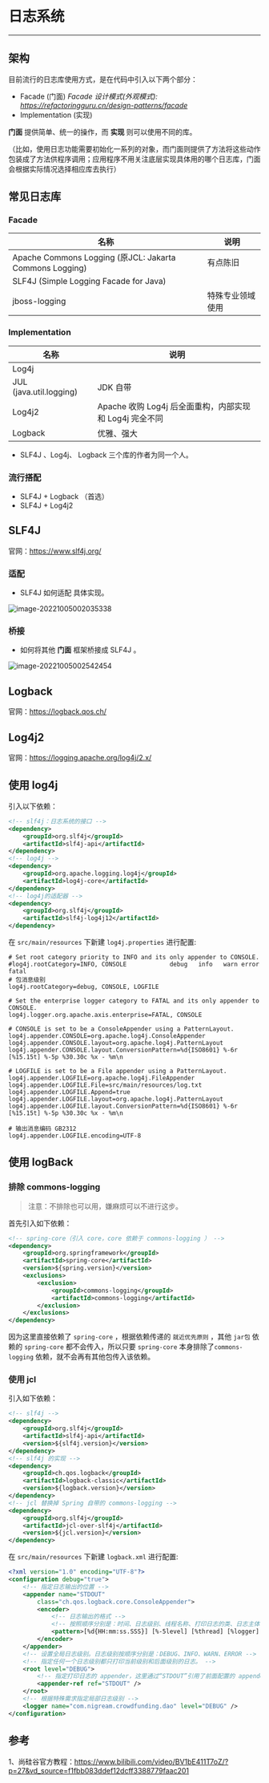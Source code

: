# 日志系统

---

## 架构

目前流行的日志库使用方式，是在代码中引入以下两个部分：

- Facade (门面)     *Facade 设计模式(外观模式): https://refactoringguru.cn/design-patterns/facade*
- Implementation (实现)

**门面** 提供简单、统一的操作，而 **实现** 则可以使用不同的库。

（比如，使用日志功能需要初始化一系列的对象，而门面则提供了方法将这些动作包装成了方法供程序调用；应用程序不用关注底层实现具体用的哪个日志库，门面会根据实际情况选择相应库去执行）

## 常见日志库

### Facade

| 名称                                                    | 说明             |
| ------------------------------------------------------- | ---------------- |
| Apache Commons Logging (原JCL: Jakarta Commons Logging) | 有点陈旧         |
| SLF4J (Simple Logging Facade for Java)                  |                  |
| jboss-logging                                           | 特殊专业领域使用 |

### Implementation

| 名称                    | 说明                                                    |
| ----------------------- | ------------------------------------------------------- |
| Log4j                   |                                                         |
| JUL (java.util.logging) | JDK 自带                                                |
| Log4j2                  | Apache 收购 Log4j 后全面重构，内部实现和 Log4j 完全不同 |
| Logback                 | 优雅、强大                                              |

- SLF4J 、Log4j、 Logback 三个库的作者为同一个人。

### 流行搭配

- SLF4J  + Logback （首选）
- SLF4J  + Log4j2

## SLF4J

官网：https://www.slf4j.org/

### 适配

- SLF4J 如何适配 具体实现。

![image-20221005002035338](日志系统/image-20221005002035338.png)



### 桥接

- 如何将其他 **门面** 框架桥接成 SLF4J 。

![image-20221005002542454](日志系统/image-20221005002542454.png)

## Logback

官网：https://logback.qos.ch/



## Log4j2

官网：https://logging.apache.org/log4j/2.x/



## 使用 log4j

引入以下依赖：

```xml
<!-- slf4j：日志系统的接口 -->
<dependency>
    <groupId>org.slf4j</groupId>
    <artifactId>slf4j-api</artifactId>
</dependency>
<!-- log4j -->
<dependency>
    <groupId>org.apache.logging.log4j</groupId>
    <artifactId>log4j-core</artifactId>
</dependency>
<!-- log4j的适配器 -->
<dependency>
    <groupId>org.slf4j</groupId>
    <artifactId>slf4j-log4j12</artifactId>
</dependency>
```

在 `src/main/resources` 下新建 `log4j.properties` 进行配置:

```properties
# Set root category priority to INFO and its only appender to CONSOLE.
#log4j.rootCategory=INFO, CONSOLE            debug   info   warn error fatal
# 包消息级别
log4j.rootCategory=debug, CONSOLE, LOGFILE

# Set the enterprise logger category to FATAL and its only appender to CONSOLE.
log4j.logger.org.apache.axis.enterprise=FATAL, CONSOLE

# CONSOLE is set to be a ConsoleAppender using a PatternLayout.
log4j.appender.CONSOLE=org.apache.log4j.ConsoleAppender
log4j.appender.CONSOLE.layout=org.apache.log4j.PatternLayout
log4j.appender.CONSOLE.layout.ConversionPattern=%d{ISO8601} %-6r [%15.15t] %-5p %30.30c %x - %m\n

# LOGFILE is set to be a File appender using a PatternLayout.
log4j.appender.LOGFILE=org.apache.log4j.FileAppender
log4j.appender.LOGFILE.File=src/main/resources/log.txt
log4j.appender.LOGFILE.Append=true
log4j.appender.LOGFILE.layout=org.apache.log4j.PatternLayout
log4j.appender.LOGFILE.layout.ConversionPattern=%d{ISO8601} %-6r [%15.15t] %-5p %30.30c %x - %m\n

# 输出消息编码 GB2312
log4j.appender.LOGFILE.encoding=UTF-8
```

## 使用 logBack

### 排除 commons-logging

> 注意：不排除也可以用，嫌麻烦可以不进行这步。

首先引入如下依赖：

```xml
<!-- spring-core（引入 core，core 依赖于 commons-logging ） -->
<dependency>
    <groupId>org.springframework</groupId>
    <artifactId>spring-core</artifactId>
    <version>${spring.version}</version>
    <exclusions>
        <exclusion>
            <groupId>commons-logging</groupId>
            <artifactId>commons-logging</artifactId>
        </exclusion>
    </exclusions>
</dependency>
```

因为这里直接依赖了 `spring-core` ，根据依赖传递的 `就近优先原则` ，其他 `jar包` 依赖的 `spring-core` 都不会传入，所以只要 `spring-core` 本身排除了`commons-logging` 依赖，就不会再有其他包传入该依赖。

### 使用 jcl

引入如下依赖：

```xml
<!-- slf4j -->
<dependency>
    <groupId>org.slf4j</groupId>
    <artifactId>slf4j-api</artifactId>
    <version>${slf4j.version}</version>
</dependency>
<!-- slf4j 的实现 -->
<dependency>
    <groupId>ch.qos.logback</groupId>
    <artifactId>logback-classic</artifactId>
    <version>${logback.version}</version>
</dependency>
<!-- jcl 替换掉 Spring 自带的 commons-logging -->
<dependency>
    <groupId>org.slf4j</groupId>
    <artifactId>jcl-over-slf4j</artifactId>
    <version>${jcl.version}</version>
</dependency>
```

在 `src/main/resources` 下新建 `logback.xml` 进行配置:

```xml
<?xml version="1.0" encoding="UTF-8"?>
<configuration debug="true">
	<!-- 指定日志输出的位置 -->
	<appender name="STDOUT"
		class="ch.qos.logback.core.ConsoleAppender">
		<encoder>
			<!-- 日志输出的格式 -->
			<!-- 按照顺序分别是：时间、日志级别、线程名称、打印日志的类、日志主体 内容、换行 -->
			<pattern>[%d{HH:mm:ss.SSS}] [%-5level] [%thread] [%logger] [%msg]%n</pattern>
		</encoder>
	</appender>
	<!-- 设置全局日志级别。日志级别按顺序分别是：DEBUG、INFO、WARN、ERROR -->
	<!-- 指定任何一个日志级别都只打印当前级别和后面级别的日志。 -->
	<root level="DEBUG">
		<!-- 指定打印日志的 appender，这里通过“STDOUT”引用了前面配置的 appender -->
		<appender-ref ref="STDOUT" />
	</root>
	<!-- 根据特殊需求指定局部日志级别 -->
	<logger name="com.nigream.crowdfunding.dao" level="DEBUG" />
</configuration>
```



## 参考

1、尚硅谷官方教程：https://www.bilibili.com/video/BV1bE411T7oZ/?p=27&vd_source=f1fbb083ddef12dcff3388779faac201
